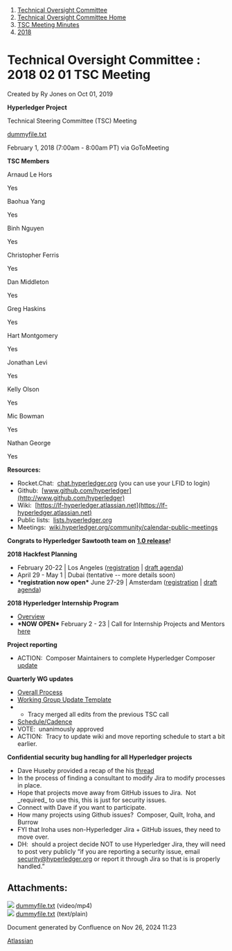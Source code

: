 1. [Technical Oversight Committee](index.html)
2. [Technical Oversight Committee Home](Technical-Oversight-Committee-Home_21430274.html)
3. [TSC Meeting Minutes](TSC-Meeting-Minutes_21448544.html)
4. [2018](2018_21448716.html)

# Technical Oversight Committee : 2018 02 01 TSC Meeting

Created by Ry Jones on Oct 01, 2019

**Hyperledger Project**

Technical Steering Committee (TSC) Meeting

[dummyfile.txt](#)

February 1, 2018 (7:00am - 8:00am PT) via GoToMeeting

**TSC Members**

Arnaud Le Hors

Yes

Baohua Yang

Yes

Binh Nguyen

Yes

Christopher Ferris

Yes

Dan Middleton

Yes

Greg Haskins

Yes

Hart Montgomery

Yes

Jonathan Levi

Yes

Kelly Olson

Yes

Mic Bowman

Yes

Nathan George

Yes

**Resources:**

- Rocket.Chat:  [chat.hyperledger.org](http://chat.hyperledger.org/) (you can use your LFID to login)
- Github:  [www.github.com/hyperledger](http://www.github.com/hyperledger)
- Wiki:  [https://lf-hyperledger.atlassian.net](https://lf-hyperledger.atlassian.net)
- Public lists:  [lists.hyperledger.org](http://lists.hyperledger.org)
- Meetings:  [wiki.hyperledger.org/community/calendar-public-meetings](http://wiki.hyperledger.org/community/calendar-public-meetings)

**Congrats to Hyperledger Sawtooth team on** [**1.0 release**](https://www.hyperledger.org/hyperledger-sawtooth-1-0)**!**

**2018 Hackfest Planning**

- February 20-22 | Los Angeles ([registration](http://www.regonline.com/hyperledgerhackfestfebruary2018) | [draft agenda](https://docs.google.com/document/d/14yNuJsFEWnVsAclKb1QjPluRKgz3rIpaApRSppJj6to/edit))
- April 29 - May 1 | Dubai (tentative -- more details soon)
- **\*registration now open\*** June 27-29 | Amsterdam ([registration](https://www.regonline.com/hyperledgerhackfestjune2018) | [draft agenda](https://docs.google.com/document/d/1hDlWTKSBmXM6UQW5s9qRjFwO_eZv0LU8nppHqMwoIxM/edit))

**2018 Hyperledger Internship Program**

- [Overview](https://lf-hyperledger.atlassian.netinternship/program_overview)
- **\*NOW OPEN\*** February 2 - 23 | Call for Internship Projects and Mentors [here](https://lf-hyperledger.atlassian.netinternship/for_mentors)

**Project reporting**

- ACTION:  Composer Maintainers to complete Hyperledger Composer [update](https://lf-hyperledger.atlassian.netgroups/tsc/project-updates/composer-2018-feb)

**Quarterly WG updates**

- [Overall Process](https://lf-hyperledger.atlassian.netgroups/tsc/wg-updates)
- [Working Group Update Template](https://lf-hyperledger.atlassian.netgroups/tsc/wg-updates/template.txt)
- - Tracy merged all edits from the previous TSC call
- [Schedule/Cadence](https://lf-hyperledger.atlassian.netgroups/tsc/wg-update-schedule)
- VOTE:  unanimously approved
- ACTION:  Tracy to update wiki and move reporting schedule to start a bit earlier.

**Confidential security bug handling for all Hyperledger projects**

- Dave Huseby provided a recap of the his [thread](https://lists.hyperledger.org/pipermail/hyperledger-tsc/2018-January/001365.html)
- In the process of finding a consultant to modify Jira to modify processes in place.
- Hope that projects move away from GitHub issues to Jira.  Not \_required_ to use this, this is just for security issues.
- Connect with Dave if you want to participate.
- How many projects using Github issues?  Composer, Quilt, Iroha, and Burrow
- FYI that Iroha uses non-Hyperledger Jira + GitHub issues, they need to move over.
- DH:  should a project decide NOT to use Hyperledger Jira, they will need to post very publicly “if you are reporting a security issue, email [security@hyperledger.org](mailto:security@hyperledger.org) or report it through Jira so that is is properly handled.”

## Attachments:

![](images/icons/bullet_blue.gif) [dummyfile.txt](attachments/21433520/21457592.txt) (video/mp4)  
![](images/icons/bullet_blue.gif) [dummyfile.txt](attachments/21433520/21448721.txt) (text/plain)

Document generated by Confluence on Nov 26, 2024 11:23

[Atlassian](http://www.atlassian.com/)
